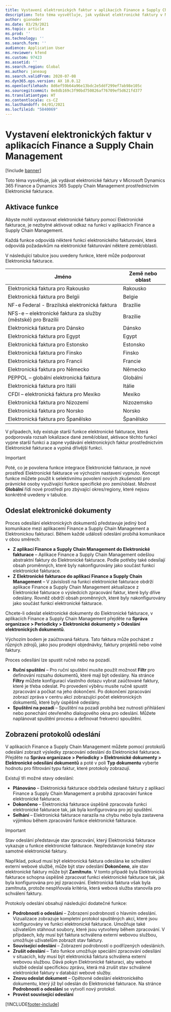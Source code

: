 ```yaml
---
title: Vystavení elektronických faktur v aplikacích Finance a Supply Chain Management
description: Toto téma vysvětluje, jak vydávat elektronické faktury v Microsoft Dynamics 365 Finance a Dynamics 365 Supply Chain Management prostřednictvím Elektronické fakturace.
author: gionoder
ms.date: 03/29/2021
ms.topic: article
ms.prod: ''
ms.technology: ''
ms.search.form: ''
audience: Application User
ms.reviewer: kfend
ms.custom: 97423
ms.assetid: ''
ms.search.region: Global
ms.author: janeaug
ms.search.validFrom: 2020-07-08
ms.dyn365.ops.version: AX 10.0.12
ms.openlocfilehash: 8d6ef59b64a96e13bdc2e5ddf299ef7ab98e105c
ms.sourcegitcommit: 0e8db169c3f90bd750826af76709ef5d621fd377
ms.translationtype: HT
ms.contentlocale: cs-CZ
ms.lasthandoff: 04/01/2021
ms.locfileid: "5840069"
---
```

# <a name="issue-electronic-invoices-in-finance-and-supply-chain-management"></a>Vystavení elektronických faktur v aplikacích Finance a Supply Chain Management

[!include [banner](../includes/banner.md)]

Toto téma vysvětluje, jak vydávat elektronické faktury v Microsoft Dynamics 365 Finance a Dynamics 365 Supply Chain Management prostřednictvím Elektronické fakturace.


## <a name="feature-activation"></a>Aktivace funkce

Abyste mohli vystavovat elektronické faktury pomocí Elektronické fakturace, je nezbytné aktivovat odkaz na funkci v aplikacích Finance a Supply Chain Management.

Každá funkce odpovídá některé funkci elektronického fakturování, která odpovídá požadavkům na elektronické fakturování některé země/oblasti.

V následující tabulce jsou uvedeny funkce, které může podporovat Elektronická fakturace.

| Jméno                                              | Země nebo oblast |
|---------------------------------------------------|----------------|
|Elektronická faktura pro Rakousko                        |Rakousko         |
|Elektronická faktura pro Belgii                         |Belgie         |
|NF-e Federal - Brazilská elektronická faktura       |Brazílie          |
|NFS-e – elektronické faktura za služby (městské) pro Brazílii|Brazílie          |
|Elektronická faktura pro Dánsko                          |Dánsko         |
|Elektronická faktura pro Egypt                        |Egypt           |
|Elektronická faktura pro Estonsko                        |Estonsko         |
|Elektronická faktura pro Finsko                         |Finsko         |
|Elektronická faktura pro Francii                          |Francie          |
|Elektronická faktura pro Německo                          |Německo         |
|PEPPOL – globální elektronická faktura                 |Globální          |
|Elektronická faktura pro Itálii                         |Itálie           |
|CFDI – elektronická faktura pro Mexiko                  |Mexiko          |
|Elektronická faktura pro Nizozemí                           |Nizozemsko     |
|Elektronická faktura pro Norsko                       |Norsko          |
|Elektronická faktura pro Španělsko                         |Španělsko           |

V případech, kdy existuje starší funkce elektronické fakturace, která podporovala rozsah lokalizace dané země/oblast, aktivace těchto funkcí vypne starší funkci a zapne vydávání elektronických faktur prostřednictvím Elektronické fakturace a vypíná dřívější funkci.

> [!IMPORTANT]
> Poté, co je povolena funkce integrace Elektronické fakturace, je nové prostředí Elektronické fakturace ve výchozím nastavení vypnuto. Koncept funkce můžete použít k selektivnímu povolení nových zkušeností pro právnické osoby využívající funkce specifické pro zemi/oblast. Možnost **Globální** řídí nové prostředí pro zbývající okres/regiony, které nejsou konkrétně uvedeny v tabulce.

## <a name="submit-electronic-documents"></a>Odeslat elektronické dokumenty

Proces odesílání elektronických dokumentů představuje jediný bod komunikace mezi aplikacemi Finance a Supply Chain Management a Elektronickou fakturací. Během každé události odeslání probíhá komunikace v obou směrech:

- **Z aplikací Finance a Supply Chain Management do Elektronické fakturace** – Aplikace Finance a Supply Chain Management odešlou abstraktní faktury do Elektronické fakturace. Podle potřeby také odesílají obsah proměnných, které byly nakonfigurovány jako součást funkcí elektronické fakturace.
- **Z Elektronické fakturace do aplikací Finance a Supply Chain Management** – V závislosti na funkci elektronické fakturace obdrží aplikace Finance a Supply Chain Management aktualizace z Elektronické fakturace o výsledcích zpracování faktur, které byly dříve odeslány. Rovněž obdrží obsah proměnných, které byly nakonfigurovány jako součást funkcí elektronické fakturace.

Chcete-li odeslat elektronické dokumenty do Elektronické fakturace, v aplikacích Finance a Supply Chain Management přejděte na **Správa organizace &gt; Periodicky &gt; Elektronické dokumenty &gt; Odeslání elektronických dokumentů**.

Výchozím bodem je zaúčtovaná faktura. Tato faktura může pocházet z různých zdrojů, jako jsou prodejní objednávky, faktury projektů nebo volné faktury.

Proces odesílání lze spustit ručně nebo na pozadí.

- **Ruční spuštění** – Pro ruční spuštění musíte použít možnost **Filtr** pro definování rozsahu dokumentů, které mají být odeslány. Na stránce **Filtry** můžete konfigurací vlastního dotazu vybrat zaúčtované faktury, které je třeba odeslat. Po provedení výběru musíte ručně spustit zpracování a počkat na jeho dokončení. Po dokončení zpracování zobrazí zpráva v centru akcí zobrazující počet elektronických dokumentů, které byly úspěšně odeslány.
- **Spuštění na pozadí** – Spuštění na pozadí probíhá bez nutnosti přihlášení nebo ponechání otevřeného dialogového okna pro odeslání. Můžete naplánovat spuštění procesu a definovat frekvenci spouštění.

## <a name="view-the-submission-logs"></a>Zobrazení protokolů odeslání

V aplikacích Finance a Supply Chain Management můžete pomocí protokolů odeslání zobrazit výsledky zpracování odeslání do Elektronické fakturace. Přejděte na **Správa organizace &gt; Periodicky &gt; Elektronické dokumenty &gt; Elektronické odesílání dokumentů** a poté v poli **Typ dokumentu** vyberte hodnotu pro filtrování typu faktur, které protokoly zobrazují.

Existují tři možné stavy odeslání:

- **Plánováno** – Elektronická fakturace obdržela odeslané faktury z aplikací Finance a Supply Chain Management a probíhá zpracování funkce elektronické fakturace.
- **Dokončeno** – Elektronická fakturace úspěšně zpracovala funkci elektronické fakturace tak, jak byla konfigurována pro její spuštění.
- **Selhání** – Elektronická fakturace narazila na chybu nebo byla zastavena výjimkou během zpracování funkce elektronické fakturace.

> [!IMPORTANT]
> Stav odeslání představuje stav zpracování, který Elektronická fakturace vykazuje u funkce elektronické fakturace. Nepředstavuje konečný stav samotné elektronické faktury.
>
> Například, pokud musí být elektronická faktura odeslána ke schválení externí webové službě, může být stav odeslání **Dokončeno**, ale stav elektronické faktury může být **Zamítnuto**. V tomto případě byla Elektronická fakturace schopna úspěšně zpracovat funkci elektronické fakturace tak, jak byla konfigurována pro její zpracování. Elektronická faktura však byla zamítnuta, protože nesplňovala kritéria, která webová služba stanovila pro schválení faktury.

Protokoly odeslání obsahují následující dodatečné funkce:

- **Podrobnosti o odeslání** – Zobrazení podrobností o hlavním odeslání. Vizualizace zobrazuje kompletní protokol spuštěných akcí, které jsou konfigurovány ve funkci elektronické fakturace. Umožňuje také uživatelům stáhnout soubory, které jsou vytvořeny během zpracování. V přípdaech, kdy musí být faktura schválena externí webovou službou, umožňuje uživatelům zobrazit stav faktury.
- **Související odeslání** – Zobrazení podrobností o podřízených odesláních.
- **Zrušit odeslání** – Tato funkce umožňuje speciální zpracování odesílání v situacích, kdy musí být elektronická faktura schválena externí webovou službou. Dává pokyn Elektronické fakturaci, aby webové službě odeslal specifickou zprávu, která má zrušit stav schválené elektronické faktury v databázi webové služby.
- **Znovu odeslat dokument** – Opětovné odeslání elektronického dokumentu, který již byl odeslán do Elektronické fakturace. Na stránce **Podrobnosti o odeslání** se vytvoří nový protokol.
- **Provést související odeslání**


[!INCLUDE[footer-include](../../includes/footer-banner.md)]
